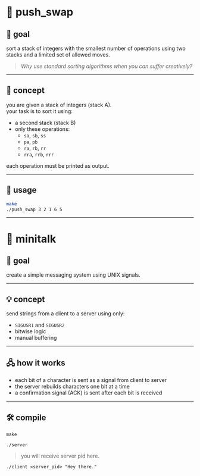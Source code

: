 # 📁 push_swap

## 📌 goal

sort a stack of integers with the smallest number of operations using two stacks and a limited set of allowed moves.

> *Why use standard sorting algorithms when you can suffer creatively?*

---

## 🧠 concept

you are given a stack of integers (stack A).  
your task is to sort it using:

- a second stack (stack B)
- only these operations:
  - `sa`, `sb`, `ss`
  - `pa`, `pb`
  - `ra`, `rb`, `rr`
  - `rra`, `rrb`, `rrr`

each operation must be printed as output.

---

## 🚀 usage

```bash
make
./push_swap 3 2 1 6 5
```

---



# 📁 minitalk

## 📌 goal

create a simple messaging system using UNIX signals.

---

## 💡 concept

send strings from a client to a server using only:

- `SIGUSR1` and `SIGUSR2`  
- bitwise logic  
- manual buffering

---

## 🖧 how it works

- each bit of a character is sent as a signal from client to server
- the server rebuilds characters one bit at a time
- a confirmation signal (ACK) is sent after each bit is received

---

## 🛠 compile

```
make
```
```
./server
```
>you will receive server pid here.
```
./client <server_pid> "Hey there."
```

